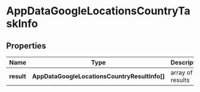 # AppDataGoogleLocationsCountryTaskInfo

## Properties

| Name | Type | Description | Notes |
|------------ | ------------- | ------------- | -------------|
**result** | **AppDataGoogleLocationsCountryResultInfo[]** | array of results |[optional]|